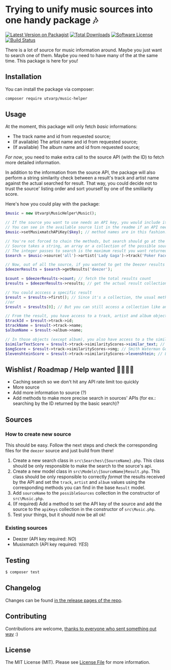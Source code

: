 # Trying to unify music sources into one handy package 🎶

[![Latest Version on Packagist](https://img.shields.io/packagist/v/utvarp/music-helper.svg?style=flat-square)](https://packagist.org/packages/utvarp/music-helper)
[![Total Downloads](https://img.shields.io/packagist/dt/utvarp/music-helper.svg?style=flat-square)](https://packagist.org/packages/utvarp/music-helper)
[![Software License](https://img.shields.io/badge/license-MIT-brightgreen.svg?style=flat-square)](LICENSE.md)
[![Build Status](https://img.shields.io/travis/utvarp/music-helper/master.svg?style=flat-square)](https://travis-ci.org/utvarp/music-helper)

There is a lot of source for music information around. Maybe you just want to search one of them. Maybe you need to have many of the at the same time. This package is here for you!

## Installation

You can install the package via composer:

```bash
composer require utvarp/music-helper
```

## Usage

At the moment, this package will only fetch _basic_ informations:

- The track name and id from requested source; 
- (If available) The artist name and id from requested source;
- (If available) The album name and id from requested source;

_For now_, you need to make extra call to the source API (with the ID) to fetch more detailed information.

In addition to the information from the source API, the package will also perform a string similarity check between a result's track and artist name against the actual searched for result. That way, you could decide not to trust the source' listing order and sort yourself by one of the smililarity score.

Here's how you could play with the package:

```php
$music = new Utvarp\MusicHelper\Music();

// If the source you want to use needs an API key, you would include it like so
// You can see in the available source list in the readme if an API needs a key
$music->setMusixmatchAPiKey($key); // method names are in this fashion: set{Sourcename}APIKey

// You're not forced to chain the methods, but search should go at the end.
// Source takes a string, an array or a collection of the possible sources, default is 'all'.
// The integer passes to search is the maximum result you want returned from an API, default is 25.
$search = $music->source('all')->artist('Lady Gaga')->track('Poker Face')->search(15);

// Now, out of all the source, if you wanted to get the Deezer results (but it could be any available source)
$deezerResults = $search->getResults('deezer');

$count = $deezerResults->count; // fetch the total results count
$results = $deezerResults->results; // get the actual result collection

// You could acccess a specific result
$result = $results->first(); // Since it's a collection, the usual methods are available
//or
$result = $results[0]; // But you can still access a collection like an array, if you prefer

// From the result, you have access to a track, artist and album object.
$trackId = $result->track->id;
$trackName = $result->track->name;
$albumName = $result->album->name;

// In those objects (except album), you also have access to a the similarity score from 3 different algorithms
$similarTextScore = $result->track->similarityScores->similar_text; // maximum score of 100.0
$smgScore = $result->track->similarityScores->smg; // Smith Waterman Gotoh score, maximum of 1.0
$levenshteinScore = $result->track->similarityScores->levenshtein; // Levenshtein score, maximum of 1
```

## Wishlist / Roadmap / Help wanted 👷🚧👷‍♀️

- Caching search so we don't hit any API rate limit too quickly
- More source
- Add more information to source (?)
- Add methods to make more precise search in sources' APIs (for ex.: searching by the ID returned by the basic search)?

## Sources

### How to create new source

This should be easy. Follow the next steps and check the corresponding files for the `deezer` source and just build from there!

1. Create a new search class in `src\Searches\{SourceName}.php`. This class should be only responsible to make the search to the source's api.
2. Create a new model class in `src\Models\{SourceName}Result.php`. This class should be only responsible to correctly _format_ the results received by the API  and set the `track`, `artist` and `album` values using the corresponding methods you can find in the base `Result` model.
3. Add `sourceName` to the `possibleSources` collection in the constructor of `src\Music.php`.
4. (If required) Add a method to set the API key of the source and add the source to the `apiKeys` collection in the constructor of `src\Music.php`.
5. Test your things, but it should now be all ok!

### Existing sources

- Deezer (API key required: *NO*)
- Musixmatch (API key required: *YES*)

## Testing

```bash
$ composer test
```

## Changelog

Changes can be found [in the release pages of the repo](https://github.com/Utvarp/music-helper/releases).

## Contributing

Contributions are welcome, [thanks to everyone who sent something out way](https://github.com/utvarp/music-helper/graphs/contributors) :)

## License

The MIT License (MIT). Please see [License File](LICENSE.md) for more information.
